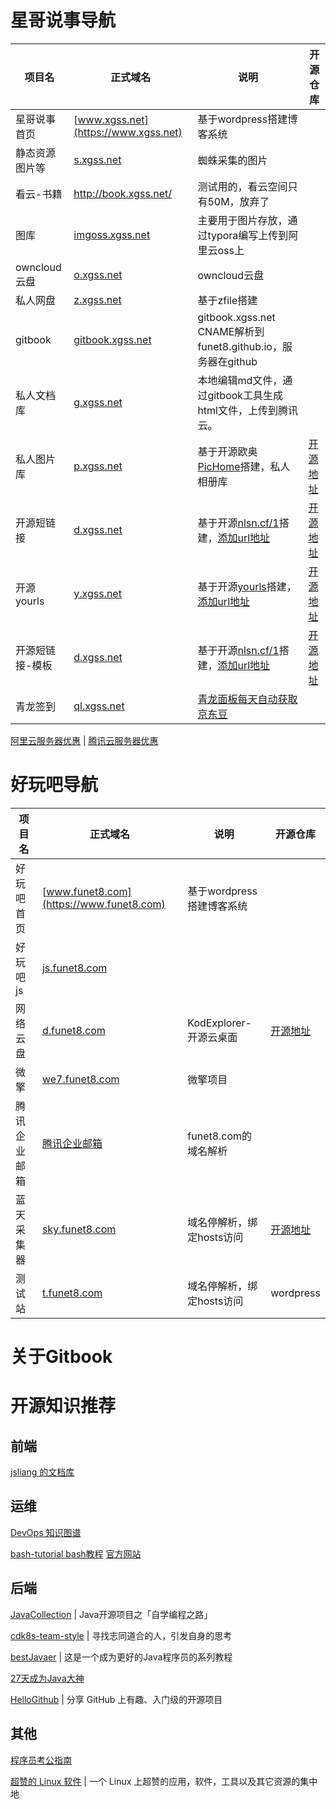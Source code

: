 # 星哥说事导航

| 项目名          | **正式域名**                                 | 说明                                                         | 开源仓库                                      |
| --------------- | -------------------------------------------- | ------------------------------------------------------------ | --------------------------------------------- |
| 星哥说事首页    | [www.xgss.net](https://www.xgss.net)         | 基于wordpress搭建博客系统                                    |                                               |
| 静态资源图片等  | [s.xgss.net](https://s.xgss.net)             | 蜘蛛采集的图片                                               |                                               |
| 看云-书籍       | http://book.xgss.net/                        | 测试用的，看云空间只有50M，放弃了                            |                                               |
| 图库            | [imgoss.xgss.net](https://imgoss.xgss.net)   | 主要用于图片存放，通过typora编写上传到阿里云oss上            |                                               |
| owncloud云盘    | [o.xgss.net](https://o.xgss.net)             | owncloud云盘                                                 |                                               |
| 私人网盘        | [z.xgss.net](https://z.xgss.net)             | 基于zfile搭建                                                |                                               |
| gitbook         | [gitbook.xgss.net](http://gitbook.xgss.net/) | gitbook.xgss.net CNAME解析到  funet8.github.io，服务器在github |                                               |
| 私人文档库      | [g.xgss.net](http://g.xgss.net/)             | 本地编辑md文件，通过gitbook工具生成html文件，上传到腾讯云。  |                                               |
| 私人图片库      | [p.xgss.net](http://p.xgss.net/)             | 基于开源欧奥[PicHome](https://oaooa.com/pichome.html)搭建，私人相册库 | [开源地址](https://gitee.com/zyx0814/Pichome) |
| 开源短链接      | [d.xgss.net](http://d.xgss.net)              | 基于开源[nlsn.cf/1](https://nlsn.cf/1)搭建，[添加url地址](http://d.xgss.net/4) | [开源地址](http://d.xgss.net/5)               |
| 开源yourls      | [y.xgss.net](http://y.xgss.net)              | 基于开源[yourls](http://y.xgss.net/yourls)搭建，[添加url地址](http://y.xgss.net/admin) | [开源地址](http://y.xgss.net/yourls)          |
| 开源短链接-模板 | [d.xgss.net](http://d.xgss.net)              | 基于开源[nlsn.cf/1](https://nlsn.cf/1)搭建，[添加url地址](http://d.xgss.net/4) | [开源地址](http://d.xgss.net/5)               |
| 青龙签到        | [ql.xgss.net](http://ql.xgss.net)            | [青龙面板每天自动获取京东豆](doc/internet/qinglong_jingdongdou.md) |                                               |



[阿里云服务器优惠](http://y.xgss.net/aliyun) | [腾讯云服务器优惠](http://y.xgss.net/tx)



# 好玩吧导航

| 项目名       | **正式域名**                                | 说明                      | 开源仓库                                            |
| ------------ | ------------------------------------------- | ------------------------- | --------------------------------------------------- |
| 好玩吧首页   | [www.funet8.com](https://www.funet8.com)    | 基于wordpress搭建博客系统 |                                                     |
| 好玩吧js     | [js.funet8.com](http://js.funet8.com)       |                           |                                                     |
| 网络云盘     | [d.funet8.com](http://d.funet8.com)         | KodExplorer-开源云桌面    | [开源地址](https://gitee.com/kalcaddle/KODExplorer) |
| 微擎         | [we7.funet8.com](https://we7.funet8.com/)   | 微擎项目                  |                                                     |
| 腾讯企业邮箱 | [腾讯企业邮箱](https://exmail.qq.com/login) | funet8.com的域名解析      |                                                     |
| 蓝天采集器   | [sky.funet8.com](http://sky.funet8.com)     | 域名停解析，绑定hosts访问 | [开源地址](https://gitee.com/zorlan/skycaiji)       |
| 测试站       | [t.funet8.com](http://t.funet8.com)         | 域名停解析，绑定hosts访问 | wordpress                                           |



# 关于Gitbook



# 开源知识推荐



## 前端

[jsliang 的文档库](https://github.com/LiangJunrong/document-library)



## 运维

[DevOps 知识图谱](https://github.com/tsejx/devops-guidebook)

[bash-tutorial bash教程](https://github.com/wangdoc/bash-tutorial) [官方网站](https://wangdoc.com/bash/)



## 后端

[JavaCollection](https://github.com/hansonwang99/JavaCollection) | Java开源项目之「自学编程之路」

[cdk8s-team-style](https://github.com/cdk8s/cdk8s-team-style) | 寻找志同道合的人，引发自身的思考

[bestJavaer](https://github.com/crisxuan/bestJavaer) | 这是一个成为更好的Java程序员的系列教程

[27天成为Java大神](https://github.com/DuGuQiuBai/Java)

[HelloGithub](https://github.com/521xueweihan/HelloGitHub) | 分享 GitHub 上有趣、入门级的开源项目



## 其他

[程序员考公指南](https://github.com/coder2gwy/coder2gwy)

[超赞的 Linux 软件](https://github.com/alim0x/Awesome-Linux-Software-zh_CN) | 一个 Linux 上超赞的应用，软件，工具以及其它资源的集中地









